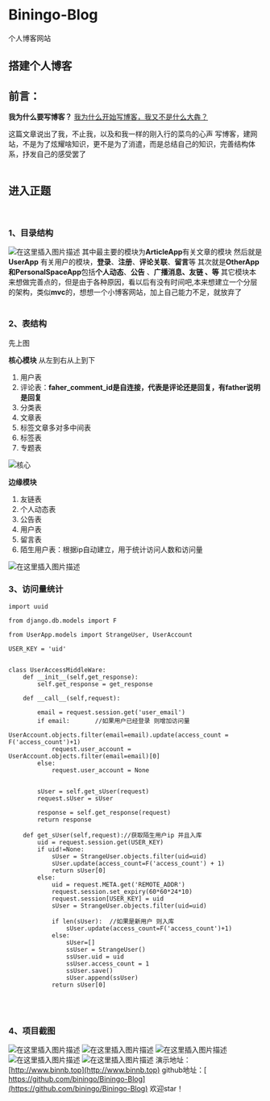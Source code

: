 # Biningo-Blog
个人博客网站

## 搭建个人博客

## 前言：
**我为什么要写博客？**
[我为什么开始写博客，我又不是什么大犇？](%EF%BC%9Ahttps://blog.csdn.net/qq_40733911/article/details/94760047)

这篇文章说出了我，不止我，以及和我一样的刚入行的菜鸟的心声
写博客，建网站，不是为了炫耀啥知识，更不是为了消遣，而是总结自己的知识，完善结构体系，抒发自己的感受罢了
<br><br>
## 进入正题
<br>

### 1、目录结构
![在这里插入图片描述](https://img-blog.csdnimg.cn/20190911225816981.PNG?x-oss-process=image/watermark,type_ZmFuZ3poZW5naGVpdGk,shadow_10,text_aHR0cHM6Ly9ibG9nLmNzZG4ubmV0L3dlaXhpbl80NDU4NDI5Mw==,size_16,color_FFFFFF,t_70)
其中最主要的模块为**ArticleApp**有关文章的模块
然后就是**UserApp** 有关用户的模块，**登录**、**注册**、**评论关联**、**留言**等
其次就是**OtherApp和PersonalSpaceApp**包括**个人动态**、**公告** 、**广播消息、友链 、等**
其它模块本来想做完善点的，但是由于各种原因，看以后有没有时间吧,本来想建立一个分层的架构，类似**mvc**的，想想一个小博客网站，加上自己能力不足，就放弃了
<br><br>
### 2、表结构
先上图

**核心模块**
从左到右从上到下

 1. 用户表
 2. 评论表：**faher_comment_id是自连接，代表是评论还是回复，有father说明是回复**
 3. 分类表
 4. 文章表
 5. 标签文章多对多中间表
 6. 标签表
 7. 专题表

![核心](https://img-blog.csdnimg.cn/20190911231540468.PNG?x-oss-process=image/watermark,type_ZmFuZ3poZW5naGVpdGk,shadow_10,text_aHR0cHM6Ly9ibG9nLmNzZG4ubmV0L3dlaXhpbl80NDU4NDI5Mw==,size_16,color_FFFFFF,t_70)

**边缘模块**

 1. 友链表
 2. 个人动态表
 3. 公告表
 4. 用户表
 5. 留言表
 6. 陌生用户表：根据ip自动建立，用于统计访问人数和访问量

![在这里插入图片描述](https://img-blog.csdnimg.cn/20190911231551755.PNG?x-oss-process=image/watermark,type_ZmFuZ3poZW5naGVpdGk,shadow_10,text_aHR0cHM6Ly9ibG9nLmNzZG4ubmV0L3dlaXhpbl80NDU4NDI5Mw==,size_16,color_FFFFFF,t_70)

### 3、访问量统计

```
import uuid

from django.db.models import F

from UserApp.models import StrangeUser, UserAccount

USER_KEY = 'uid'


class UserAccessMiddleWare:
    def __init__(self,get_response):
        self.get_response = get_response

    def __call__(self,request):

        email = request.session.get('user_email')
        if email:       //如果用户已经登录 则增加访问量
            UserAccount.objects.filter(email=email).update(access_count = F('access_count')+1)
            request.user_account = UserAccount.objects.filter(email=email)[0]
        else:
            request.user_account = None


        sUser = self.get_sUser(request)
        request.sUser = sUser

        response = self.get_response(request)
        return response

    def get_sUser(self,request)://获取陌生用户ip 并且入库
        uid = request.session.get(USER_KEY)
        if uid!=None:
            sUser = StrangeUser.objects.filter(uid=uid)
            sUser.update(access_count=F('access_count') + 1)
            return sUser[0]
        else:
            uid = request.META.get('REMOTE_ADDR')
            request.session.set_expiry(60*60*24*10)
            request.session[USER_KEY] = uid
            sUser = StrangeUser.objects.filter(uid=uid)

            if len(sUser):  //如果是新用户 则入库
                sUser.update(access_count=F('access_count')+1)
            else:
                sUser=[]
                ssUser = StrangeUser()
                ssUser.uid = uid
                ssUser.access_count = 1
                ssUser.save()
                sUser.append(ssUser)
            return sUser[0]

```
<br>
<br>

### 4、项目截图

![在这里插入图片描述](https://img-blog.csdnimg.cn/20190911233249808.png?x-oss-process=image/watermark,type_ZmFuZ3poZW5naGVpdGk,shadow_10,text_aHR0cHM6Ly9ibG9nLmNzZG4ubmV0L3dlaXhpbl80NDU4NDI5Mw==,size_16,color_FFFFFF,t_70)
![在这里插入图片描述](https://img-blog.csdnimg.cn/20190911233323855.png?x-oss-process=image/watermark,type_ZmFuZ3poZW5naGVpdGk,shadow_10,text_aHR0cHM6Ly9ibG9nLmNzZG4ubmV0L3dlaXhpbl80NDU4NDI5Mw==,size_16,color_FFFFFF,t_70)
![在这里插入图片描述](https://img-blog.csdnimg.cn/2019091123335413.png?x-oss-process=image/watermark,type_ZmFuZ3poZW5naGVpdGk,shadow_10,text_aHR0cHM6Ly9ibG9nLmNzZG4ubmV0L3dlaXhpbl80NDU4NDI5Mw==,size_16,color_FFFFFF,t_70)
![在这里插入图片描述](https://img-blog.csdnimg.cn/20190911233419590.png?x-oss-process=image/watermark,type_ZmFuZ3poZW5naGVpdGk,shadow_10,text_aHR0cHM6Ly9ibG9nLmNzZG4ubmV0L3dlaXhpbl80NDU4NDI5Mw==,size_16,color_FFFFFF,t_70)
![在这里插入图片描述](https://img-blog.csdnimg.cn/20190911233508798.png?x-oss-process=image/watermark,type_ZmFuZ3poZW5naGVpdGk,shadow_10,text_aHR0cHM6Ly9ibG9nLmNzZG4ubmV0L3dlaXhpbl80NDU4NDI5Mw==,size_16,color_FFFFFF,t_70)
演示地址：[http://www.binnb.top](http://www.binnb.top)
github地址：[ https://github.com/biningo/Biningo-Blog](https://github.com/biningo/Biningo-Blog)
欢迎star！
